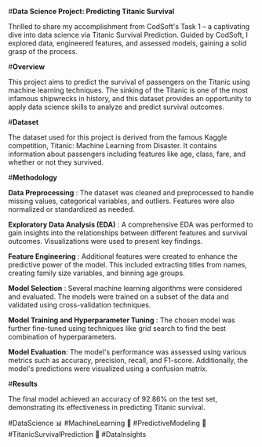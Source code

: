 #**Data Science Project: Predicting Titanic Survival**

Thrilled to share my accomplishment from CodSoft's Task 1 – a captivating dive into data science via Titanic Survival Prediction. Guided by CodSoft, I explored data, engineered features, and assessed models, gaining a solid grasp of the process.


#**Overview**

This project aims to predict the survival of passengers on the Titanic using machine learning techniques. The sinking of the Titanic is one of the most infamous shipwrecks in history, and this dataset provides an opportunity to apply data science skills to analyze and predict survival outcomes.


#**Dataset**

The dataset used for this project is derived from the famous Kaggle competition, Titanic: Machine Learning from Disaster. It contains information about passengers including features like age, class, fare, and whether or not they survived.


#**Methodology**

**Data Preprocessing** : The dataset was cleaned and preprocessed to handle missing values, categorical variables, and outliers. Features were also normalized or standardized as needed.

**Exploratory Data Analysis (EDA)** : A comprehensive EDA was performed to gain insights into the relationships between different features and survival outcomes. Visualizations were used to present key findings.

**Feature Engineering** : Additional features were created to enhance the predictive power of the model. This included extracting titles from names, creating family size variables, and binning age groups.

**Model Selection** : Several machine learning algorithms were considered and evaluated. The models were trained on a subset of the data and validated using cross-validation techniques.

**Model Training and Hyperparameter Tuning** : The chosen model was further fine-tuned using techniques like grid search to find the best combination of hyperparameters.

**Model Evaluation**: The model's performance was assessed using various metrics such as accuracy, precision, recall, and F1-score. Additionally, the model's predictions were visualized using a confusion matrix.

#**Results**

The final model achieved an accuracy of 92.86% on the test set, demonstrating its effectiveness in predicting Titanic survival.

#DataScience 📊 #MachineLearning 🤖 #PredictiveModeling 🧮 #TitanicSurvivalPrediction 🚢 #DataInsights
